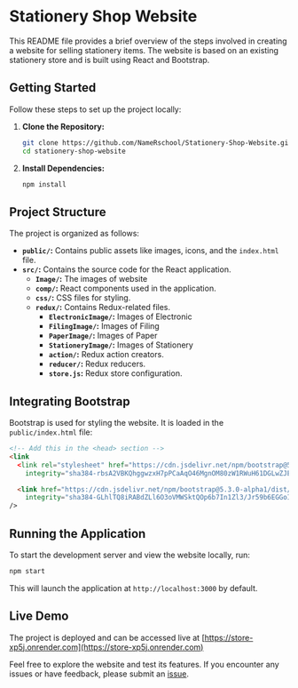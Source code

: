 
# Stationery Shop Website

This README file provides a brief overview of the steps involved in creating a website for selling stationery items. The website is based on an existing stationery store and is built using React and Bootstrap.

## Getting Started

Follow these steps to set up the project locally:

1. **Clone the Repository:**
   ```bash
   git clone https://github.com/NameRschool/Stationery-Shop-Website.git
   cd stationery-shop-website
   ```

2. **Install Dependencies:**
   ```bash
   npm install
   ```


## Project Structure

The project is organized as follows:

- **`public/`:** Contains public assets like images, icons, and the `index.html` file.
- **`src/`:** Contains the source code for the React application.
  - **`Image/`:** The images of website
  - **`comp/`:** React components used in the application.
  - **`css/`:** CSS files for styling.
  - **`redux/`:** Contains Redux-related files.
    - **`ElectronicImage/`:** Images of Electronic
    - **`FilingImage/`:** Images of Filing
    - **`PaperImage/`:** Images of Paper
    - **`StationeryImage/`:** Images of Stationery
    - **`action/`:** Redux action creators.
    - **`reducer/`:** Redux reducers.
    - **`store.js`:** Redux store configuration.

## Integrating Bootstrap

Bootstrap is used for styling the website. It is loaded in the `public/index.html` file:

```html
<!-- Add this in the <head> section -->
<link
  <link rel="stylesheet" href="https://cdn.jsdelivr.net/npm/bootstrap@5.2.3/dist/css/bootstrap.min.css"
    integrity="sha384-rbsA2VBKQhggwzxH7pPCaAqO46MgnOM80zW1RWuH61DGLwZJEdK2Kadq2F9CUG65" crossorigin="anonymous" />

  <link href="https://cdn.jsdelivr.net/npm/bootstrap@5.3.0-alpha1/dist/css/bootstrap.min.css" rel="stylesheet"
    integrity="sha384-GLhlTQ8iRABdZLl6O3oVMWSktQOp6b7In1Zl3/Jr59b6EGGoI1aFkw7cmDA6j6gD" crossorigin="anonymous">
/>
```

## Running the Application

To start the development server and view the website locally, run:

```bash
npm start
```

This will launch the application at `http://localhost:3000` by default.


## Live Demo

The project is deployed and can be accessed live at [https://store-xp5j.onrender.com](https://store-xp5j.onrender.com)

Feel free to explore the website and test its features. If you encounter any issues or have feedback, please submit an [issue](https://github.com/MyNameIsYg/stationery-shop-website/issues).


